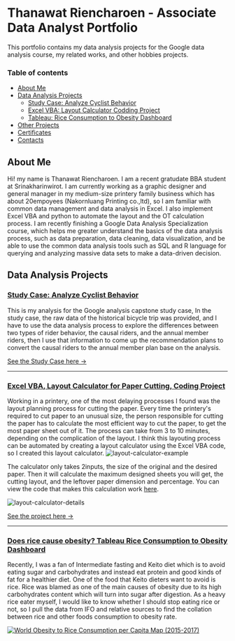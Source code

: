 # Thanawat Riencharoen - Associate Data Analyst Portfolio
This portfolio contains my data analysis projects for the Google data analysis course, my related works, and other hobbies projects.

### Table of contents
- [About Me](#about-me)
- [Data Analysis Projects](#data-analysis-projects)
     + [Study Case: Analyze Cyclist Behavior](#study-case-analyze-cyclist-behavior)
     + [Excel VBA: Layout Calculator Codding Project](#excel-vba-layout-calculator-for-paper-cutting-coding-project)
     + [Tableau: Rice Consumption to Obesity Dashboard](#does-rice-cause-obesity-tableau-rice-consumption-to-obesity-dashboard)
- [Other Projects](#other-projects)
- [Certificates](#certificates)
- [Contacts](#contacts)




## About Me
Hi! my name is Thanawat Riencharoen. I am a recent gratudate BBA student at Srinakharinwirot. I am currently working as a graphic designer and general manager in my medium-size printery family business which has about 20empoyees (Nakornluang Printing co.,ltd), so I am familiar with common data management and data analysis in Excel. I also implement Excel VBA and python to automate the layout and the OT calculation process. I am recently finishing a Google Data Analysis Specialization course, which helps me greater understand the basics of the data analysis process, such as data preparation, data cleaning, data visualization, and be able to use the common data analysis tools such as SQL and R language for querying and analyzing massive data sets to make a data-driven decision.

## Data Analysis Projects
### [Study Case: Analyze Cyclist Behavior](https://github.com/prinofprin/study_case_cyclist_analysis.git)
This is my analysis for the Google analysis capstone study case, In the study case, the raw data of the historical bicycle trip was provided, and I have to use the data analysis process to explore the differences between two types of rider behavior, the causal riders, and the annual member riders, then I use that information to come up the recommendation plans to convert the causal riders to the annual member plan base on the analysis.

[See the Study Case here →](https://github.com/prinofprin/study_case_cyclist_analysis.git)
______________________________________________________________________________________________________________________________________________________

### [Excel VBA, Layout Calculator for Paper Cutting, Coding Project](https://github.com/prinofprin/excel_paper_layout_calculator.git)
Working in a printery, one of the most delaying processes I found was the layout planning process for cutting the paper. Every time the printery's required to cut paper to an unusual size, the person responsible for cutting the paper has to calculate the most efficient way to cut the paper,  to get the most paper sheet out of it. The process can take from 3 to 10 minutes, depending on the complication of the layout. I think this layouting process can be automated by creating a layout calculator using the Excel VBA code, so I created this layout calculator.
<img src="https://i.ibb.co/H784Ly3/layout-calculator-example.png" alt="layout-calculator-example" border="0"></a>

The calculator only takes 2inputs, the size of the original and the desired paper. Then it will calculate the maximum designed sheets you will get, the cutting layout, and the leftover paper dimension and percentage. You can view the code that makes this calculation work [here](https://github.com/prinofprin/excel_paper_layout_calculator/blob/048d3a03d3b329b48013322a9a982dbf5a2b343c/VBA%20code).

<img src="https://i.ibb.co/nrpc38w/layout-calculator-details.png" alt="layout-calculator-details" border="0"></a>
 

[See the project here →](https://github.com/prinofprin/excel_paper_layout_calculator.git)

______________________________________________________________________________________________________________________________________________________

### [Does rice cause obesity? Tableau Rice Consumption to Obesity Dashboard](https://public.tableau.com/shared/TNCZ4W9GS?:display_count=n&:origin=viz_share_link)
Recently, I was a fan of Intermediate fasting and Keito diet which is to avoid eating sugar and carbohydrates and instead eat protein and good kinds of fat for a healthier diet. One of the food that Keito dieters want to avoid is rice. Rice was blamed as one of the main causes of obesity due to its high carbohydrates content which will turn into sugar after digestion. As a heavy rice eater myself, I would like to know whether I should stop eating rice or not, so I pull the data from IFO and relative sources to find the collation between rice and other foods consumption to obesity rate.

<div class='tableauPlaceholder' id='viz1650622481024' style='position: relative'><noscript><a href='#'><img alt='World Obesity to Rice Consumption per Capita Map (2015-2017) ' src='https:&#47;&#47;public.tableau.com&#47;static&#47;images&#47;TN&#47;TNCZ4W9GS&#47;1_rss.png' style='border: none' /></a></noscript><object class='tableauViz'  style='display:none;'><param name='host_url' value='https%3A%2F%2Fpublic.tableau.com%2F' /> <param name='embed_code_version' value='3' /> <param name='path' value='views&#47;WorldObesitytoRiceConsumptionperCapitaMap2015-2017&#47;WorldObesitytoRiceConsumptiondashboard?:language=en-US&amp;:embed=true' /> <param name='toolbar' value='yes' /><param name='static_image' value='https:&#47;&#47;public.tableau.com&#47;static&#47;images&#47;TN&#47;TNCZ4W9GS&#47;1.png' /> <param name='animate_transition' value='yes' /><param name='display_static_image' value='yes' /><param name='display_spinner' value='yes' /><param name='display_overlay' value='yes' />

 
Result: Contradict to what Keito dieters believes, rice consumption has an inverse correlation with obesity rate while sugar and meat have a direct correlation. This means there is a correlation between the country that consume more rice and the less obesity rate the country has. However, the dashboard only shows the correlation, not causation, so further analysis is needed to determine the cause.
 
[See the dashboard here →](https://public.tableau.com/shared/TNCZ4W9GS?:display_count=n&:origin=viz_share_link)



## Other Projects
- Hand coding a web page for tracking and selling online game items (12tails online), which used to be a place for players to buy and sell the specific game items for a better price. [12tails_market_project](https://gigafactory.netlify.app/) (2021)
- Designing a Japanese kanji sticker to help Japanese learners memorize Japanese vocabulary, which I got the idea when I was studying abroad in Japan and selling it on Etsy, using Blender with existing assets to make a 3d animation promotional video. Currently selling over 100copies [kanji_sticker_project](https://www.etsy.com/shop/KanjiStickerProject) (2020)
- Creating 2D games with the construct2 engine and publishing the demos via Google Play. [my_games_project](https://play.google.com/store/apps/developer?id=Thanawat+Riencharoen) (2017)


## Certificates
- English Toeic Score: 935 [see_credential](https://github.com/prinofprin/analysis/blob/main/Toeic%20Certificate.png)
- Google Data Analytics Specialization Certificate [see_credential](https://www.coursera.org/account/accomplishments/specialization/certificate/BGPLEZL2B57K)
- Participate in UNICORN business canvas competition by SVL Group (2018)
- Net design’s Adobe After Effect and Premier Pro course completion certified (2016)
- Net design’s Adobe Illustrator and Photoshop course completion certified (2013)

## Contacts
- lineId: prinofprin
- Phone: +66 084-638-2002
- Email: thanawat.rien@gmail.com
- linkedin: [linkedin_thanawat_riencharoen](linkedin.com/in/thanawat-riencharoen-38785a217)
- location: [Vipavadee Rangsit, Bangkok, Thailand 10900](https://goo.gl/maps/RQyHFCRxAKrBkgTUA)
